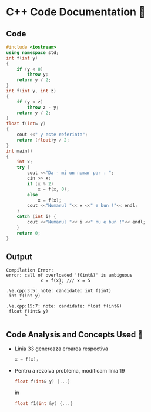 # C++ Code Documentation 📄

## Code
```cpp
#include <iostream>
using namespace std;
int f(int y)
{
    if (y < 0)
        throw y;
    return y / 2;
}
int f(int y, int z)
{
    if (y < z)
        throw z - y;
    return y / 2;
}
float f(int& y)
{
    cout <<" y este referinta";
    return (float)y / 2;
}
int main()
{
    int x;
    try {
        cout <<"Da - mi un numar par : ";
        cin >> x;
        if (x % 2)
            x = f(x, 0);
        else
            x = f(x);
        cout <<"Numarul "<< x <<" e bun !"<< endl;
    }
    catch (int i) {
        cout <<"Numarul "<< i <<" nu e bun !"<< endl;
    }
    return 0;
}
```

## Output
```
Compilation Error:
error: call of overloaded 'f(int&)' is ambiguous
             x = f(x); /// x = 5
                    ^
.\e.cpp:3:5: note: candidate: int f(int)
 int f(int y)
     ^
.\e.cpp:15:7: note: candidate: float f(int&)
 float f(int& y)
       ^
```

## Code Analysis and Concepts Used 🧠

- Linia 33 genereaza eroarea respectiva 
    ```cpp
    x = f(x);
    ```
- Pentru a rezolva problema, modificam linia 19
    ```cpp
    float f(int& y) {...}
    ```
    in 
    ```cpp
    float f1(int &y) {...}
    ```